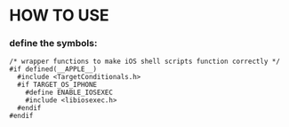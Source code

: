 # HOW TO USE

### define the symbols:
```
/* wrapper functions to make iOS shell scripts function correctly */
#if defined(__APPLE__)
  #include <TargetConditionals.h>
  #if TARGET_OS_IPHONE
    #define ENABLE_IOSEXEC
    #include <libiosexec.h>
  #endif
#endif
```
